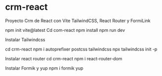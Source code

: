 # crm-react
 Proyecto Crm de React con Vite TailwindCSS, React Router y FormiLink



npm init vite@latest
Cd com-react
npm install
npm run dev


Instalar Tailwindcss

cd crm-react 
npm i autoprefixer postcss tailwindcss
npx tailwindcss init -p


Instalar react router
cd crm-react 
npm i react-router-dom


Instalar Formik y yup
npm i formik yup